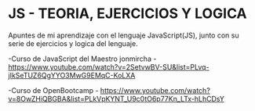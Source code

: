 # JS - TEORIA, EJERCICIOS Y LOGICA

Apuntes de mi aprendizaje con el lenguaje JavaScript(JS), junto con su serie de ejercicios y logica del lenguaje.

-Curso de JavaScript del Maestro jonmircha - https://www.youtube.com/watch?v=2SetvwBV-SU&list=PLvq-jIkSeTUZ6QgYYO3MwG9EMqC-KoLXA

-Curso de OpenBootcamp - https://www.youtube.com/watch?v=8OwZHiQBGBA&list=PLkVpKYNT_U9c0tO6p77Kn_LTx-hLhCDsY

